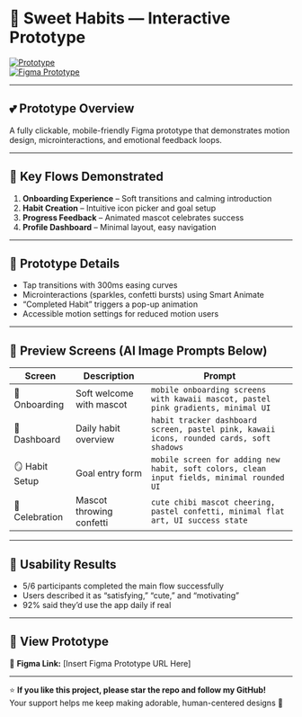 
# 🍯 Sweet Habits — Interactive Prototype

[![Prototype](https://img.shields.io/badge/Built%20with-Framer-00BFFF?style=flat-square&logo=framer&logoColor=white)]()  
[![Figma Prototype](https://img.shields.io/badge/Figma-Prototype-FF69B4?style=flat-square&logo=figma&logoColor=white)]()

---

## 💕 Prototype Overview
A fully clickable, mobile-friendly Figma prototype that demonstrates motion design, microinteractions, and emotional feedback loops.

---

## 🎠 Key Flows Demonstrated
1. **Onboarding Experience** – Soft transitions and calming introduction  
2. **Habit Creation** – Intuitive icon picker and goal setup  
3. **Progress Feedback** – Animated mascot celebrates success  
4. **Profile Dashboard** – Minimal layout, easy navigation  

---

## 🌷 Prototype Details
- Tap transitions with 300ms easing curves  
- Microinteractions (sparkles, confetti bursts) using Smart Animate  
- “Completed Habit” triggers a pop-up animation  
- Accessible motion settings for reduced motion users  

---

## 📱 Preview Screens (AI Image Prompts Below)

| Screen | Description | Prompt |
|---------|--------------|--------|
| 🌸 Onboarding | Soft welcome with mascot | `mobile onboarding screens with kawaii mascot, pastel pink gradients, minimal UI` |
| 🍰 Dashboard | Daily habit overview | `habit tracker dashboard screen, pastel pink, kawaii icons, rounded cards, soft shadows` |
| 🪞 Habit Setup | Goal entry form | `mobile screen for adding new habit, soft colors, clean input fields, minimal rounded UI` |
| 💫 Celebration | Mascot throwing confetti | `cute chibi mascot cheering, pastel confetti, minimal flat art, UI success state` |

---

## 💬 Usability Results
- 5/6 participants completed the main flow successfully  
- Users described it as “satisfying,” “cute,” and “motivating”  
- 92% said they’d use the app daily if real

---

## 🌈 View Prototype
🎀 **Figma Link:** [Insert Figma Prototype URL Here]

---

⭐ **If you like this project, please star the repo and follow my GitHub!**  
Your support helps me keep making adorable, human-centered designs 💖
